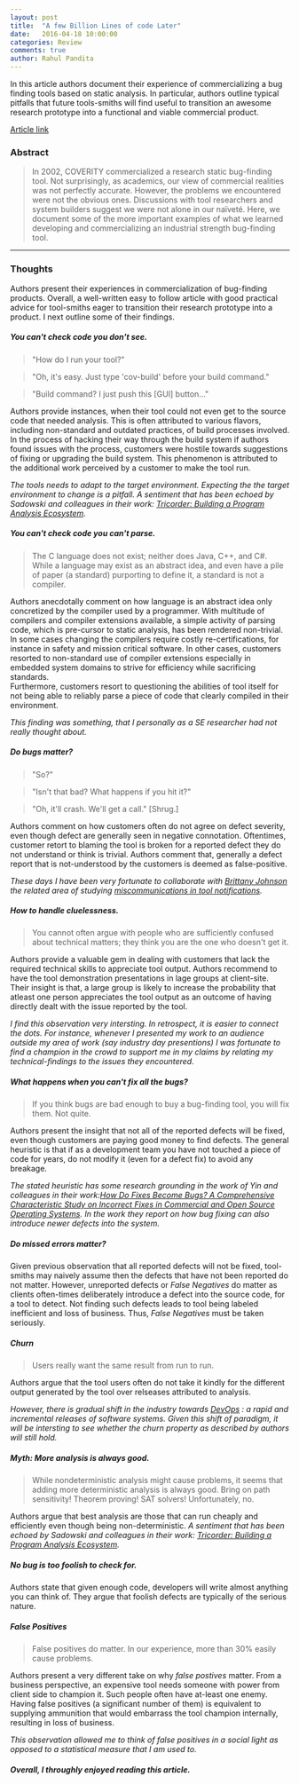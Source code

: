 ```yaml
---
layout: post
title:  "A few Billion Lines of code Later"
date:   2016-04-18 10:00:00
categories: Review
comments: true
author: Rahul Pandita
---
```


In this article authors document their experience of commercializing a bug finding tools based on static analysis.
In particular, authors outline typical pitfalls that future tools-smiths will find useful to transition an awesome research prototype into a functional and viable commercial product. 

[Article link](http://cacm.acm.org/magazines/2010/2/69354-a-few-billion-lines-of-code-later/fulltext)


### Abstract

>In 2002, COVERITY commercialized a research static bug-finding tool. Not surprisingly, as academics, our view of commercial realities was not perfectly accurate. However, the problems we encountered were not the obvious ones. Discussions with tool researchers and system builders suggest we were not alone in our naïveté. Here, we document some of the more important examples of what we learned developing and commercializing an industrial strength bug-finding tool. 

---


### Thoughts


Authors present their experiences in commercialization of bug-finding products.
Overall, a well-written easy to follow article with good practical advice for tool-smiths eager to transition their research prototype into a product.
I next outline some of their findings.


##### You can't check code you don't see.


>"How do I run your tool?"

>"Oh, it's easy. Just type 'cov-build' before your build command."

>"Build command? I just push this [GUI] button..."

Authors provide instances, when their tool could not even get to the source code that needed analysis.
This is often attributed to various flavors, including non-standard and outdated practices, of build processes involved.
In the process of hacking their way through the build system if authors found issues with the process,
customers were hostile towards suggestions of fixing or upgrading the build system.
This phenomenon is attributed to the additional work perceived by a customer to make the tool run.

*The tools needs to adapt to the target environment. Expecting the the target environment to change is a pitfall.
A sentiment that has been echoed by Sadowski and colleagues in their work: [Tricorder: Building a Program Analysis Ecosystem](http://static.googleusercontent.com/media/research.google.com/en//pubs/archive/43322.pdf).*


##### You can't check code you can't parse.

>The C language does not exist; neither does Java, C++, and C#. While a language may exist as an abstract idea, and even have a pile of paper (a standard) purporting to define it, a standard is not a compiler.

Authors anecdotally comment on how language is an abstract idea only concretized by the compiler used by a programmer.
With multitude of compilers and compiler extensions available, a simple activity of parsing code, which is pre-cursor to static analysis, has been rendered non-trivial. 
In some cases changing the compilers require costly re-certifications, for instance in safety and mission critical software.
In other cases, customers resorted to non-standard use of compiler extensions especially in embedded system domains to strive for efficiency while sacrificing standards.   
Furthermore, customers resort to questioning the abilities of tool itself for not being able to reliably parse a piece of code that clearly compiled in their environment.

*This finding was something, that I personally as a SE researcher had not really thought about.*


##### Do bugs matter?

>"So?"

>"Isn't that bad? What happens if you hit it?"

>"Oh, it'll crash. We'll get a call." [Shrug.]

Authors comment on how customers often do not agree on defect severity, even though defect are generally seen in negative connotation.
Oftentimes, customer retort to blaming the tool is broken for a reported defect they do not understand or think is trivial.
Authors comment that, generally a defect report that is not-understood by the customers is deemed as false-positive.

*These days I have been very fortunate to collaborate with [Brittany Johnson](http://www4.ncsu.edu/~bijohnso/) the related area of studying [miscommunications in tool notifications](http://www4.ncsu.edu/~bijohnso/apatian.html).* 

 

##### How to handle cluelessness. 

>You cannot often argue with people who are sufficiently confused about technical matters; they think you are the one who doesn't get it.

Authors provide a valuable gem in dealing with customers that lack the required technical skills to appreciate tool output.
Authors recommend to have the tool demonstration presentations in lage groups at client-site. 
Their insight is that, a large group is likely to increase the probability that atleast one person appreciates the tool output as an outcome of having directly dealt with the issue reported by the tool.

*I find this observation very intersting.
In retrospect, it is easier to connect the dots.
For instance, whenever I presented my work to an audience outside my area of work (say industry day presentions) I was fortunate to find a champion in the crowd to support me in my claims by relating my technical-findings to the issues they encountered.*

##### What happens when you can't fix all the bugs? 

>If you think bugs are bad enough to buy a bug-finding tool, you will fix them. Not quite. 

Authors present the insight that not all of the reported defects will be fixed, even though customers are paying good money to find defects.
The general heuristic is that if as a development team you have not touched a piece of code for years, do not modify it (even for a defect fix) to avoid any breakage.

*The stated heuristic has some research grounding in the work of Yin and colleagues in their work:[How Do Fixes Become Bugs? *A Comprehensive Characteristic Study on Incorrect Fixes in Commercial and Open Source Operating Systems*](http://opera.ucsd.edu/paper/fse11.pdf).
In the work they report on how bug fixing can also introduce newer defects into the system.*


##### Do missed errors matter? 

Given previous observation that all reported defects will not be fixed, tool-smiths may naively assume then the defects that have not been reported do not matter. 
However, unreported defects or *False Negatives* do matter as clients often-times deliberately introduce a defect into the source code, for a tool to detect.
Not finding such defects leads to tool being labeled inefficient and loss of business.
Thus, *False Negatives* must be taken seriously.


##### Churn

>Users really want the same result from run to run.

Authors argue that the tool users often do not take it kindly for the different output generated by the tool over relseases attributed to analysis.

*However, there is gradual shift in the industry towards [DevOps](http://ieeexplore.ieee.org/xpls/abs_all.jsp?arnumber=7284592&tag=1) : a rapid and incremental releases of software systems.
Given this shift of paradigm, it will be intersting to see whether the churn property as described by authors will still hold.*


##### Myth: More analysis is always good. 

>While nondeterministic analysis might cause problems, it seems that adding more deterministic analysis is always good. Bring on path sensitivity! Theorem proving! SAT solvers! Unfortunately, no.

Authors argue that best analysis are those that can run cheaply and efficiently even though being non-deterministic. 
*A sentiment that has been echoed by Sadowski and colleagues in their work: [Tricorder: Building a Program Analysis Ecosystem](http://static.googleusercontent.com/media/research.google.com/en//pubs/archive/43322.pdf).*


##### No bug is too foolish to check for. 

Authors state that given enough code, developers will write almost anything you can think of.
They argue that foolish defects are typically of the serious nature.



##### False Positives

> False positives do matter. In our experience, more than 30% easily cause problems.

Authors present a very different take on why *false postives* matter.
From a business perspective, an expensive tool needs someone with power from client side to champion it.
Such people often have at-least one enemy.
Having false positives (a significant number of them) is equivalent to supplying ammunition that would embarrass the tool champion internally, resulting in loss of business.

*This observation allowed me to think of false positives in a social light as opposed to a statistical measure that I am used to.*



##### Overall, I throughly enjoyed reading this article.

